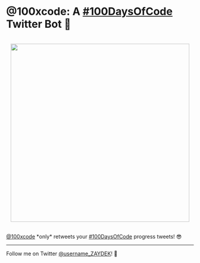 # @100xcode: A [#100DaysOfCode](https://twitter.com/hashtag/100DaysOfCode) Twitter Bot 🤖

<br>
<div align="center">
	<img src="https://i.ibb.co/kHKqTQj/twitter-com-100xcode.png" width="480">
</div>
<br>

[@100xcode](https://twitter.com/100xcode) \*only\* retweets your [#100DaysOfCode](https://twitter.com/hashtag/100DaysOfCode) progress tweets! 😎

<!-- The bot’s code is open source (written in Go) and hosted on Google Cloud Platform using an _almost free_ virtual machine. Still, the bot is deployed using Docker, making deployments 100% serverless. If you’re curious about any of this, you’re more than welcome to [DM me on Twitter](https://twitter.com/username_ZAYDEK). Please also DM me concerning abuse. -->

<!--

## Learn How to Program for Free! 💯

- Simon Allardice — “What Is Programming?” https://pluralsight.com/courses/what-is-programming
- 100DaysOfCode 🌈 https://www.100daysofcode.com
- freeCodeCamp 🔥 https://freecodecamp.org

-->

---

Follow me on Twitter [@username_ZAYDEK](https://twitter.com/username_ZAYDEK)! 🖖

